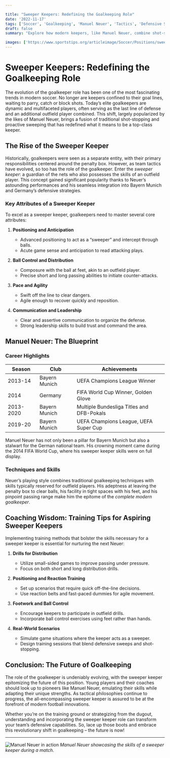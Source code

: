 ```yaml
---

title: "Sweeper Keepers: Redefining the Goalkeeping Role"
date: '2022-11-17'
tags: ['Soccer', 'Goalkeeping', 'Manuel Neuer', 'Tactics', 'Defensive Strategy', 'Modern Football', 'Sweeper Keeper', 'Coaching Tips', 'Player Development']
draft: false
summary: "Explore how modern keepers, like Manuel Neuer, combine shot-stopping with sweeping up behind the defense."

images: ['https://www.sportstips.org/articleimage/Soccer/Positions/sweeper_keepers_redefining_the_goalkeeping_role.webp', 'https://www.sportstips.org/articleimage/Soccer/Positions/sweeper_keepers_redefining_the_goalkeeping_role_1_20240714_161105.webp']
---
```


# Sweeper Keepers: Redefining the Goalkeeping Role

The evolution of the goalkeeper role has been one of the most fascinating trends in modern soccer. No longer are keepers confined to their goal lines, waiting to parry, catch or block shots. Today’s elite goalkeepers are dynamic and multifaceted players, often serving as the last line of defense and an additional outfield player combined. This shift, largely popularized by the likes of Manuel Neuer, brings a fusion of traditional shot-stopping and proactive sweeping that has redefined what it means to be a top-class keeper.

## The Rise of the Sweeper Keeper

Historically, goalkeepers were seen as a separate entity, with their primary responsibilities centered around the penalty box. However, as team tactics have evolved, so too has the role of the goalkeeper. Enter the *sweeper keeper*: a guardian of the nets who also possesses the skills of an outfield player. This concept gained significant popularity thanks to Neuer’s astounding performances and his seamless integration into Bayern Munich and Germany’s defensive strategies.

### Key Attributes of a Sweeper Keeper

To excel as a sweeper keeper, goalkeepers need to master several core attributes:

1. **Positioning and Anticipation**
    - Advanced positioning to act as a “sweeper” and intercept through balls.
    - Acute game sense and anticipation to read attacking plays.

2. **Ball Control and Distribution**
    - Composure with the ball at feet, akin to an outfield player.
    - Precise short and long passing abilities to initiate counter-attacks.

3. **Pace and Agility**
    - Swift off the line to clear dangers.
    - Agile enough to recover quickly and reposition.

4. **Communication and Leadership**
    - Clear and assertive communication to organize the defense.
    - Strong leadership skills to build trust and command the area.

## Manuel Neuer: The Blueprint

### Career Highlights

| Season    | Club            | Achievements                            |
|-----------|-----------------|-----------------------------------------|
| 2013-14   | Bayern Munich   | UEFA Champions League Winner            |
| 2014      | Germany         | FIFA World Cup Winner, Golden Glove     |
| 2013-2020 | Bayern Munich   | Multiple Bundesliga Titles and DFB-Pokals|
| 2019-20   | Bayern Munich   | UEFA Champions League, UEFA Super Cup    |

Manuel Neuer has not only been a pillar for Bayern Munich but also a stalwart for the German national team. His crowning moment came during the 2014 FIFA World Cup, where his sweeper keeper skills were on full display.

### Techniques and Skills

Neuer’s playing style combines traditional goalkeeping techniques with skills typically reserved for outfield players. His adeptness at leaving the penalty box to clear balls, his facility in tight spaces with his feet, and his pinpoint passing range make him the epitome of the *complete modern goalkeeper*.

## Coaching Wisdom: Training Tips for Aspiring Sweeper Keepers

Implementing training methods that bolster the skills necessary for a sweeper keeper is essential for nurturing the next Neuer:

1. **Drills for Distribution**
    - Utilize small-sided games to improve passing under pressure.
    - Focus on both short and long distribution drills.

2. **Positioning and Reaction Training**
    - Set up scenarios that require quick off-the-line decisions.
    - Use reaction belts and fast-paced dummies for agile movement.

3. **Footwork and Ball Control**
    - Encourage keepers to participate in outfield drills.
    - Incorporate ball control exercises using feet rather than hands.

4. **Real-World Scenarios**
    - Simulate game situations where the keeper acts as a sweeper.
    - Design training sessions that blend defensive sweeps and shot-stopping.

## Conclusion: The Future of Goalkeeping

The role of the goalkeeper is undeniably evolving, with the sweeper keeper epitomizing the future of this position. Young players and their coaches should look up to pioneers like Manuel Neuer, emulating their skills while adapting their unique strengths. As tactical philosophies continue to progress, the all-encompassing sweeper keeper is assured to be at the forefront of modern football innovations.

Whether you’re on the training ground or strategizing from the dugout, understanding and incorporating the sweeper keeper role can transform your team’s defensive capabilities. So, lace up those boots and embrace this revolutionary shift in goalkeeping – the future is now!

---

![Manuel Neuer in action](https://www.sportstips.org/articleimage/Soccer/Positions/sweeper_keepers_redefining_the_goalkeeping_role_1_20240714_161105.webp)
*Manuel Neuer showcasing the skills of a sweeper keeper during a match.*
```